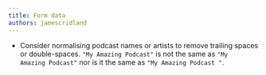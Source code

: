 ```yaml
---
title: Form data
authors: jamescridland
---
```


* Consider normalising podcast names or artists to remove trailing spaces or double-spaces. <code>"My Amazing Podcast"</code> is not the same as <code>"My&nbsp;  Amazing Podcast"</code> nor is it the same as <code>"My Amazing Podcast "</code>.
